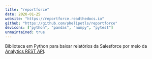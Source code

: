 ```yaml
---
title: "reportforce"
date: 2020-01-25
website: "https://reportforce.readthedocs.io"
github: "https://github.com/phelipetls/reportforce"
devicons: ["python", "pandas", "numpy", "pytest"]
unmaintained: true
---
```


Biblioteca em Python para baixar relatórios da Salesforce por meio da
[Analytics REST
API](https://developer.salesforce.com/docs/atlas.en-us.224.0.bi_dev_guide_rest.meta/bi_dev_guide_rest/bi_rest_overview.htm).
